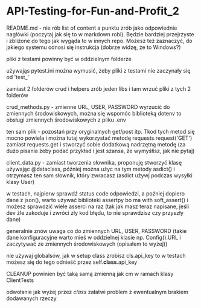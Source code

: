 # API-Testing-for-Fun-and-Profit_2

README.md - nie rób list of content a punktu zrób jako odpowiednie nagłówki (poczytaj jak się to w markdown robi). Będzie bardziej przejrzyste i zbliżone do tego jak wygąda to w innych repo. Możesz też zaznaczyć, do jakiego systemu odnosi się instrukcja (dobrze widzę, że to Windows?)

pliki z testami powinny być w oddzielnym folderze

używająs pytest.ini można wymusić, żeby pliki z testami nie zaczynały się od 'test_'

zamiast 2 folderów crud i helpers zrób jeden libs i tam wrzuć pliki z tych 2 folderów

crud_methods.py - zmienne URL, USER, PASSWORD wyrzucić do zmiennych środowiskowych, można się wspomóc biblioteką dotenv to obsługi zmiennych środowiskowych z pliku .env

ten sam plik - pozostań przy oryginalnych get/post itp. Tkod tych metod się mocno powiela i można tutaj wykorzystać metodę requests.request('GET') zamiast requests.get i stworzyć sobie dodatkową nadrzętną metodę (za dużo pisania żeby podać przykład i jest szansa, że wymyśłisz, jak nie pytaj)

client_data.py - zamiast tworzenia słownika, proponuję stworzyć klasę używając @dataclass, później można użyc na tym metody asdict() i otrzymasz ten sam słownik, który zwracasz (asdict używj podczas wysyłki klasy User)

w testach, najpierw sprawdź status code odpowiedzi, a poźniej dopiero dane z json(), warto używać biblioteki assertpy bo ma with soft_assert() i możesz sprawdzić wiele asserci na raz (tak jak masz teraz napisane, jeśli dev źle zakoduje i zwróci zły kod błędu, to nie sprawdzisz czy przyszły dane)

generalnie znów uwaga co do zmiennych URL, USER, PASSWORD (takie dane konfiguracyjne warto mieś w oddzielnej klasie np. Config().URL i zaczytywać ze zmiennych środowiskowych (opisałem to wyżej))

nie używaj globalsów, jak w setup class zrobisz cls.api_key to w testach możesz się do tego odnieść przez self.__class__.api_key

CLEANUP powinien być taką samą zmienną jak cm w ramach klasy ClientTests

odwołanie jak wyżej przez _class_ załatwi problem z ewentualnym brakiem dodawanych rzeczy